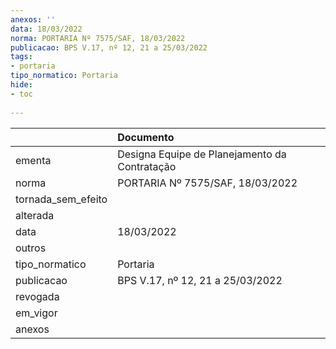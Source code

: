 ```yaml
---
anexos: ''
data: 18/03/2022
norma: PORTARIA Nº 7575/SAF, 18/03/2022
publicacao: BPS V.17, nº 12, 21 a 25/03/2022
tags:
- portaria
tipo_normatico: Portaria
hide: 
- toc 
 
---
```


|                    | Documento                                     |
|:-------------------|:----------------------------------------------|
| ementa             | Designa Equipe de Planejamento da Contratação |
| norma              | PORTARIA Nº 7575/SAF, 18/03/2022              |
| tornada_sem_efeito |                                               |
| alterada           |                                               |
| data               | 18/03/2022                                    |
| outros             |                                               |
| tipo_normatico     | Portaria                                      |
| publicacao         | BPS V.17, nº 12, 21 a 25/03/2022              |
| revogada           |                                               |
| em_vigor           |                                               |
| anexos             |                                               |
